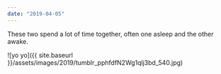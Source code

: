 ```yaml
---
date: "2019-04-05"
---
```


These two spend a lot of time together, often one asleep and the other awake.

![yo yo]({{ site.baseurl }}/assets/images/2019/tumblr_pphfdfN2Wg1qlj3bd_540.jpg)
